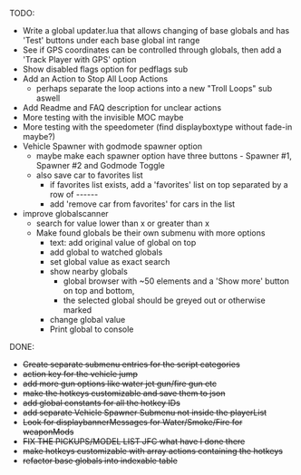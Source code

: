 TODO:
- Write a global updater.lua that allows changing of base globals and has 'Test' buttons under each base global int range
- See if GPS coordinates can be controlled through globals, then add a 'Track Player with GPS' option
- Show disabled flags option for pedflags sub
- Add an Action to Stop All Loop Actions
  - perhaps separate the loop actions into a new "Troll Loops" sub aswell
- Add Readme and FAQ description for unclear actions
- More testing with the invisible MOC maybe
- More testing with the speedometer (find displayboxtype without fade-in maybe?)
- Vehicle Spawner with godmode spawner option
  - maybe make each spawner option have three buttons - Spawner #1, Spawner #2 and Godmode Toggle
  - also save car to favorites list
    - if favorites list exists, add a 'favorites' list on top separated by a row of ------
    - add 'remove car from favorites' for cars in the list
- improve globalscanner
  - search for value lower than x or greater than x
  - Make found globals be their own submenu with more options
    - text: add original value of global on top
    - add global to watched globals
    - set global value as exact search
    - show nearby globals
      - global browser with ~50 elements and a 'Show more' button on top and bottom, 
      - the selected global should be greyed out or otherwise marked
    - change global value
    - Print global to console

DONE:
- ~~Create separate submenu entries for the script categories~~
- ~~action key for the vehicle jump~~
- ~~add more gun options like water jet gun/fire gun etc~~
- ~~make the hotkeys customizable and save them to json~~
- ~~add global constants for all the hotkey IDs~~
- ~~add separate Vehicle Spawner Submenu not inside the playerList~~
- ~~Look for displaybannerMessages for Water/Smoke/Fire for weaponMods~~
- ~~FIX THE PICKUPS/MODEL LIST JFC what have I done there~~
- ~~make hotkeys customizable with array actions containing the hotkeys~~
- ~~refactor base globals into indexable table~~